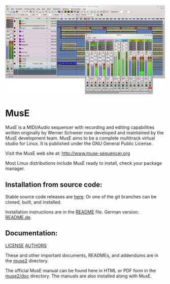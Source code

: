 ![Alt tag](muse_arranger_mixer.png)

MusE
====
MusE is a MIDI/Audio sequencer with recording and editing capabilities written originally by 
 Werner Schweer now developed and maintained by the MusE development team. 
MusE aims to be a complete multitrack virtual studio for Linux.
It is published under the GNU General Public License. 

Visit the MusE web site at: http://www.muse-sequencer.org

Most Linux distributions include MusE ready to install, check your package manager.

Installation from source code:
------------------------------
Stable source code releases are [here](http://sourceforge.net/project/showfiles.php?group_id=93414).
Or one of the git branches can be cloned, built, and installed.

Installation instructions are in the [README](muse2/README) file. German version: [README.de](muse2/README.de).

Documentation:
--------------
[LICENSE](muse2/COPYING)
[AUTHORS](muse2/AUTHORS)

These and other important documents, READMEs, and addendums are in the [muse2](muse2) directory.

The official MusE manual can be found here in HTML or PDF form in the [muse2/doc](muse2/doc) directory. 
The manuals are also installed along with MusE.
